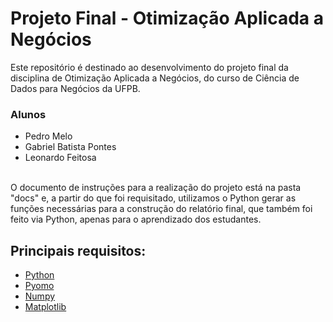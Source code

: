 # Projeto Final - Otimização Aplicada a Negócios

Este repositório é destinado ao desenvolvimento do projeto final da disciplina de Otimização Aplicada a Negócios, do curso de Ciência de Dados para Negócios da UFPB. 

### Alunos
- Pedro Melo
- Gabriel Batista Pontes
- Leonardo Feitosa

<br>
O documento de instruções para a realização do projeto está na pasta "docs" e, a partir do que foi requisitado, utilizamos o Python gerar as funções necessárias para a construção do relatório final, que também foi feito via Python, apenas para o aprendizado dos estudantes.
<br>

## Principais requisitos:

- [Python](https://docs.python.org/3/)
- [Pyomo](hhttps://docs.reportlab.com/)
- [Numpy](https://www.statsmodels.org/stable/api.html)
- [Matplotlib](https://matplotlib.org/stable/index.html)